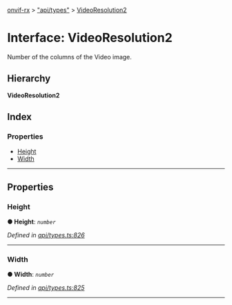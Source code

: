 [onvif-rx](../README.md) > ["api/types"](../modules/_api_types_.md) > [VideoResolution2](../interfaces/_api_types_.videoresolution2.md)

# Interface: VideoResolution2

Number of the columns of the Video image.

## Hierarchy

**VideoResolution2**

## Index

### Properties

* [Height](_api_types_.videoresolution2.md#height)
* [Width](_api_types_.videoresolution2.md#width)

---

## Properties

<a id="height"></a>

###  Height

**● Height**: *`number`*

*Defined in [api/types.ts:826](https://github.com/patrickmichalina/onvif-rx/blob/f117e44/src/api/types.ts#L826)*

___
<a id="width"></a>

###  Width

**● Width**: *`number`*

*Defined in [api/types.ts:825](https://github.com/patrickmichalina/onvif-rx/blob/f117e44/src/api/types.ts#L825)*

___

